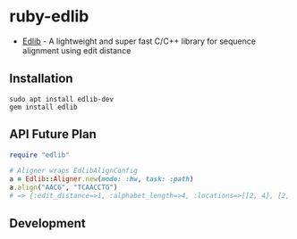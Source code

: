 # ruby-edlib

* [Edlib](https://github.com/Martinsos/edlib) - A lightweight and super fast C/C++ library for sequence alignment using edit distance

## Installation

```
sudo apt install edlib-dev
gem install edlib
```

## API Future Plan

```ruby
require "edlib"

# Aligner wraps EdlibAlignConfig
a = Edlib::Aligner.new(mode: :hw, task: :path)
a.align("AACG", "TCAACCTG")
# => {:edit_distance=>1, :alphabet_length=>4, :locations=>[[2, 4], [2, 5]], :alignment=>[0, 0, 0, 1], :cigar=>"3=1I"}
```

## Development


